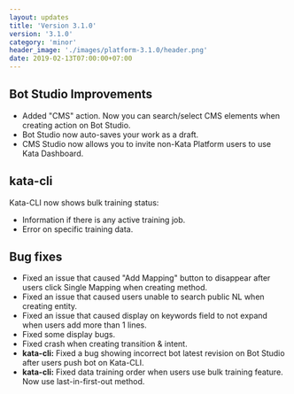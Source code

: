 ```yaml
---
layout: updates
title: 'Version 3.1.0'
version: '3.1.0'
category: 'minor'
header_image: './images/platform-3.1.0/header.png'
date: 2019-02-13T07:00:00+07:00
---
```


## Bot Studio Improvements

- Added "CMS" action. Now you can search/select CMS elements when creating action on Bot Studio.
- Bot Studio now auto-saves your work as a draft.
- CMS Studio now allows you to invite non-Kata Platform users to use Kata Dashboard.

## kata-cli

Kata-CLI now shows bulk training status:

- Information if there is any active training job.
- Error on specific training data.

## Bug fixes

- Fixed an issue that caused "Add Mapping" button to disappear after users click Single Mapping when creating method.
- Fixed an issue that caused users unable to search public NL when creating entity.
- Fixed an issue that caused display on keywords field to not expand when users add more than 1 lines.
- Fixed some display bugs.
- Fixed crash when creating transition & intent.
- **kata-cli:** Fixed a bug showing incorrect bot latest revision on Bot Studio after users push bot on Kata-CLI.
- **kata-cli:** Fixed data training order when users use bulk training feature. Now use last-in-first-out method.
